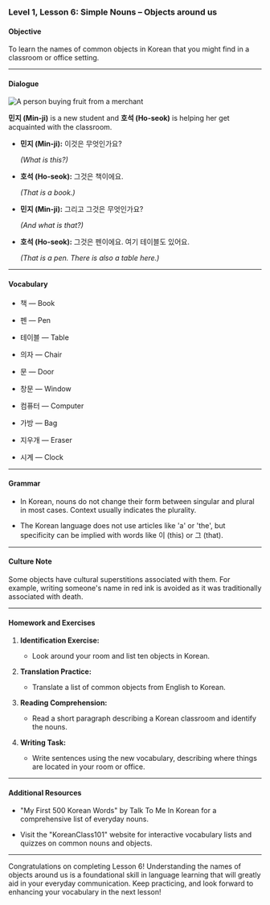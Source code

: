 ### Level 1, Lesson 6: Simple Nouns – Objects around us

#### Objective

To learn the names of common objects in Korean that you might find in a classroom or office setting.

---

#### Dialogue

![A person buying fruit from a merchant](./resources/l1_lesson06.png)

**민지 (Min-ji)** is a new student and **호석 (Ho-seok)** is helping her get acquainted with the classroom.

- **민지 (Min-ji):** 이것은 무엇인가요?

   *(What is this?)*

- **호석 (Ho-seok):** 그것은 책이에요.

   *(That is a book.)*

- **민지 (Min-ji):** 그리고 그것은 무엇인가요?

   *(And what is that?)*

- **호석 (Ho-seok):** 그것은 펜이에요. 여기 테이블도 있어요.

   *(That is a pen. There is also a table here.)*

---

#### Vocabulary

- 책 — Book

- 펜 — Pen

- 테이블 — Table

- 의자 — Chair

- 문 — Door

- 창문 — Window

- 컴퓨터 — Computer

- 가방 — Bag

- 지우개 — Eraser

- 시계 — Clock

---

#### Grammar

- In Korean, nouns do not change their form between singular and plural in most cases. Context usually indicates the plurality.

- The Korean language does not use articles like 'a' or 'the', but specificity can be implied with words like 이 (this) or 그 (that).

---

#### Culture Note

Some objects have cultural superstitions associated with them. For example, writing someone's name in red ink is avoided as it was traditionally associated with death.

---

#### Homework and Exercises

1. **Identification Exercise:**

    - Look around your room and list ten objects in Korean.

2. **Translation Practice:**

    - Translate a list of common objects from English to Korean.

3. **Reading Comprehension:**

    - Read a short paragraph describing a Korean classroom and identify the nouns.

4. **Writing Task:**

    - Write sentences using the new vocabulary, describing where things are located in your room or office.

---

#### Additional Resources

- "My First 500 Korean Words" by Talk To Me In Korean for a comprehensive list of everyday nouns.

- Visit the "KoreanClass101" website for interactive vocabulary lists and quizzes on common nouns and objects.

---

Congratulations on completing Lesson 6! Understanding the names of objects around us is a foundational skill in language learning that will greatly aid in your everyday communication. Keep practicing, and look forward to enhancing your vocabulary in the next lesson!
